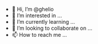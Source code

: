 - 👋 Hi, I’m @ghelio
- 👀 I’m interested in ...
- 🌱 I’m currently learning ...
- 💞️ I’m looking to collaborate on ...
- 📫 How to reach me ...

<!---
ghelio/ghelio is a ✨ special ✨ repository because its `README.md` (this file) appears on your GitHub profile.
You can click the Preview link to take a look at your changes.
--->
